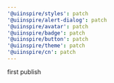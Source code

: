 ```yaml
---
'@uiinspire/styles': patch
'@uiinspire/alert-dialog': patch
'@uiinspire/avatar': patch
'@uiinspire/badge': patch
'@uiinspire/button': patch
'@uiinspire/theme': patch
'@uiinspire/cn': patch
---
```


first publish
